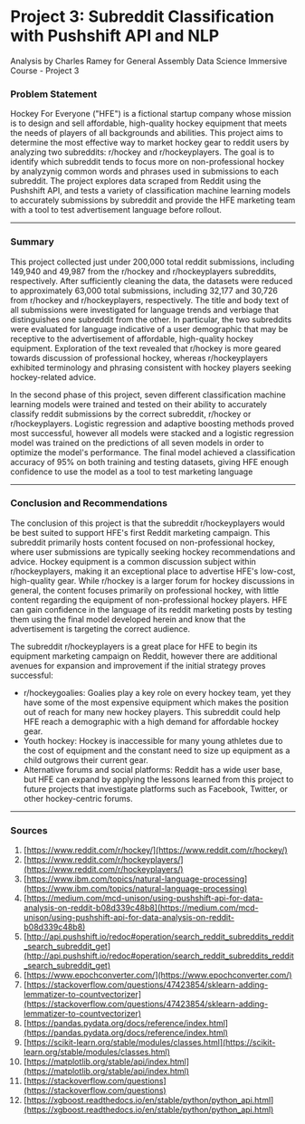 # Project 3: Subreddit Classification with Pushshift API and NLP
Analysis by Charles Ramey for General Assembly Data Science Immersive Course - Project 3

### Problem Statement

Hockey For Everyone ("HFE") is a fictional startup company whose mission is to design and sell affordable, high-quality hockey equipment that meets the needs of players of all backgrounds and abilities. This project aims to determine the most effective way to market hockey gear to reddit users by analyzing two subreddits: r/hockey and r/hockeyplayers. The goal is to identify which subreddit tends to focus more on non-professional hockey by analyzynig common words and phrases used in submissions to each subreddit. The project explores data scraped from Reddit using the Pushshift API, and tests a variety of classification machine learning models to accurately submissions by subreddit and provide the HFE marketing team with a tool to test advertisement language before rollout. 

---

### Summary

This project collected just under 200,000 total reddit submissions, including 149,940 and 49,987 from the r/hockey and r/hockeyplayers  subreddits, respectively.  After sufficiently cleaning the data, the datasets were reduced to approximately 63,000 total submissions, including 32,177 and 30,726 from r/hockey and r/hockeyplayers, respectively. The title and body text of all submissions were investigated for language trends and verbiage that distinguishes one subreddit from the other. In particular, the two subreddits were evaluated for language indicative of a user demographic that may be receptive to the advertisement of affordable, high-quality hockey equipment. Exploration of the text revealed that r/hockey is more geared towards discussion of professional hockey, whereas r/hockeyplayers exhibited terminology and phrasing consistent with hockey players seeking hockey-related advice.

In the second phase of this project, seven different classification machine learning models were trained and tested on their ability to accurately classify reddit submissions by the correct subreddit, r/hockey or r/hockeyplayers. Logistic regression and adaptive boosting methods proved most successful, however all models were stacked and a logistic regression model was trained on the predictions of all seven models in order to optimize the model's performance. The final model achieved a classification accuracy of 95% on both training and testing datasets, giving HFE enough confidence to use the model as a tool to test marketing language


---

### Conclusion and Recommendations

The conclusion of this project is that the subreddit r/hockeyplayers would be best suited to support HFE's first Reddit marketing campaign. This subreddit primarily hosts content focused on non-professional hockey, where user submissions are typically seeking hockey recommendations and advice. Hockey equipment is a common discussion subject within r/hockeyplayers, making it an exceptional place to advertise HFE's low-cost, high-quality gear. While r/hockey is a larger forum for hockey discussions in general, the content focuses primarily on professional hockey, with little content regarding the equipment of non-professional hockey players. HFE can gain confidence in the language of its reddit marketing posts by testing them using the final model developed herein and know that the advertisement is targeting the correct audience.

The subreddit r/hockeyplayers is a great place for HFE to begin its equipment marketing campaign on Reddit, however there are additional avenues for expansion and improvement if the initial strategy proves successful:
- r/hockeygoalies: Goalies play a key role on every hockey team, yet they have some of the most expensive equipment which makes the position out of reach for many new hockey players. This subreddit could help HFE reach a demographic with a high demand for affordable hockey gear.
- Youth hockey: Hockey is inaccessible for many young athletes due to the cost of equipment and the constant need to size up equipment as a child outgrows their current gear.
- Alternative forums and social platforms: Reddit has a wide user base, but HFE can expand by applying the lessons learned from this project to future projects that investigate platforms such as Facebook, Twitter, or other hockey-centric forums.

---

### Sources

1. [https://www.reddit.com/r/hockey/](https://www.reddit.com/r/hockey/)
2. [https://www.reddit.com/r/hockeyplayers/](https://www.reddit.com/r/hockeyplayers/)
3. [https://www.ibm.com/topics/natural-language-processing](https://www.ibm.com/topics/natural-language-processing)
4. [https://medium.com/mcd-unison/using-pushshift-api-for-data-analysis-on-reddit-b08d339c48b8](https://medium.com/mcd-unison/using-pushshift-api-for-data-analysis-on-reddit-b08d339c48b8)
5. [http://api.pushshift.io/redoc#operation/search_reddit_subreddits_reddit_search_subreddit_get](http://api.pushshift.io/redoc#operation/search_reddit_subreddits_reddit_search_subreddit_get)
6. [https://www.epochconverter.com/](https://www.epochconverter.com/)
7. [https://stackoverflow.com/questions/47423854/sklearn-adding-lemmatizer-to-countvectorizer](https://stackoverflow.com/questions/47423854/sklearn-adding-lemmatizer-to-countvectorizer)
8. [https://pandas.pydata.org/docs/reference/index.html](https://pandas.pydata.org/docs/reference/index.html)
9. [https://scikit-learn.org/stable/modules/classes.html](https://scikit-learn.org/stable/modules/classes.html)
10. [https://matplotlib.org/stable/api/index.html](https://matplotlib.org/stable/api/index.html)
11. [https://stackoverflow.com/questions](https://stackoverflow.com/questions)
12. [https://xgboost.readthedocs.io/en/stable/python/python_api.html](https://xgboost.readthedocs.io/en/stable/python/python_api.html)